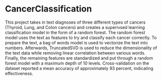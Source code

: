 # CancerClassification

This project takes in text diagnoses of three different types of cancers (Thyroid, Lung, and Colon cancers) and creates a superivsed learning classification model in the form of a random forest. The random forest model uses the text as features to try and classify each cancer correctly. To prepare the text, a bag of words model is used to vectorize the text into numbers. Afterwards, TruncatedSVD is used to reduce the dimensionality of the text data while removing linear correlation between various words. Finally, the remaining features are standardized and put through a random forest model with a maximum depth of 10 levels. Cross-validation on the dataset reported a mean accuracy of approximately 93 percent, indicating effectiveness. 

